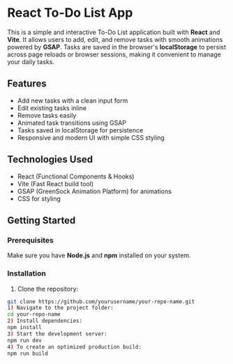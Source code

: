 # React To-Do List App

This is a simple and interactive To-Do List application built with **React** and **Vite**. It allows users to add, edit, and remove tasks with smooth animations powered by **GSAP**. Tasks are saved in the browser's **localStorage** to persist across page reloads or browser sessions, making it convenient to manage your daily tasks.

## Features

- Add new tasks with a clean input form
- Edit existing tasks inline
- Remove tasks easily
- Animated task transitions using GSAP
- Tasks saved in localStorage for persistence
- Responsive and modern UI with simple CSS styling

## Technologies Used

- React (Functional Components & Hooks)
- Vite (Fast React build tool)
- GSAP (GreenSock Animation Platform) for animations
- CSS for styling

## Getting Started

### Prerequisites

Make sure you have **Node.js** and **npm** installed on your system.

### Installation

1. Clone the repository:

```bash
git clone https://github.com/yourusername/your-repo-name.git
1) Navigate to the project folder:
cd your-repo-name
2) Install dependencies:
npm install
3) Start the development server:
npm run dev
4) To create an optimized production build:
npm run build
